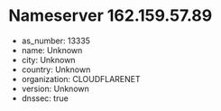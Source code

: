 # Nameserver 162.159.57.89

* as_number: 13335
* name: Unknown
* city: Unknown
* country: Unknown
* organization: CLOUDFLARENET
* version: Unknown
* dnssec: true

